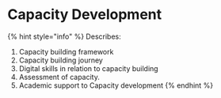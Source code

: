 # Capacity Development

{% hint style="info" %}
Describes:

1. Capacity building framework
2. Capacity building journey
3. Digital skills in relation to capacity building
4. Assessment of capacity.
5. Academic support to Capacity development
{% endhint %}
